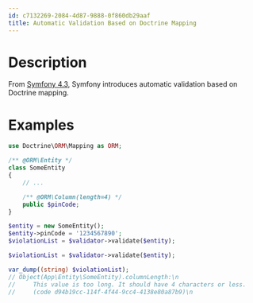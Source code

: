 ```yaml
---
id: c7132269-2084-4d87-9888-0f860db29aaf
title: Automatic Validation Based on Doctrine Mapping
---
```


# Description

From [Symfony 4.3](20201112120118-symfony_4_3), Symfony introduces
automatic validation based on Doctrine mapping.

# Examples

``` php
use Doctrine\ORM\Mapping as ORM;

/** @ORM\Entity */
class SomeEntity
{
    // ...

    /** @ORM\Column(length=4) */
    public $pinCode;
}
```

``` php
$entity = new SomeEntity();
$entity->pinCode = '1234567890';
$violationList = $validator->validate($entity);
```

``` php
$violationList = $validator->validate($entity);

var_dump((string) $violationList);
// Object(App\Entity\SomeEntity).columnLength:\n
//     This value is too long. It should have 4 characters or less.
//     (code d94b19cc-114f-4f44-9cc4-4138e80a87b9)\n
```
